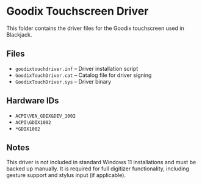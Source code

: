 # Goodix Touchscreen Driver

This folder contains the driver files for the Goodix touchscreen used in Blackjack.

## Files

- `goodixtouchdriver.inf` – Driver installation script
- `GoodixTouchDriver.cat` – Catalog file for driver signing
- `GoodixTouchDriver.sys` – Driver binary

## Hardware IDs

- `ACPI\VEN_GDIX&DEV_1002`
- `ACPI\GDIX1002`
- `*GDIX1002`

## Notes

This driver is not included in standard Windows 11 installations and must be backed up manually. It is required for full digitizer functionality, including gesture support and stylus input (if applicable).
